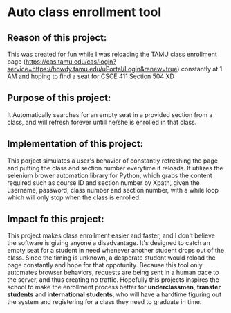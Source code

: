 # Auto class enrollment tool

## Reason of this project:
This was created for fun while I was reloading the TAMU class enrollment page (https://cas.tamu.edu/cas/login?service=https://howdy.tamu.edu/uPortal/Login&renew=true) constantly at 1 AM and hoping to find a seat for CSCE 411 Section 504 XD

## Purpose of this project: 
It Automatically searches for an empty seat in a provided section from a class, and will refresh forever untill he/she is enrolled in that class.

## Implementation of this project:
This porject simulates a user's behavior of constantly refreshing the page and putting the class and section number everytime it reloads. 
It utilizes the selenium brower automation library for Python, which grabs the content required such as course ID and section number by Xpath, given the username, password, class number and section number, with a while loop which will only stop when the class is enrolled.

## Impact fo this project:
This project makes class enrollment easier and faster, and I don't believe the software is giving anyone a disadvantage. It's designed to catch an empty seat for a student in need whenever another student drops out of the class. Since the timing is unknown, a desperate student would reload the page constantly and hope for that oppotunity. Because this tool only automates browser behaviors, requests are being sent in a human pace to the server, and thus creating no traffic. Hopefully this projects inspires the school to make the enrollment process better for **underclassmen**, **transfer students** and **international students**, who will have a hardtime figuring out the system and registering for a class they need to graduate in time.
